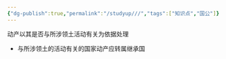 ```yaml
---
{"dg-publish":true,"permalink":"/studyup///","tags":["知识点","国公"]}
---
```


动产以其是否与所涉领土活动有关为依据处理
- 与所涉领土的活动有关的国家动产应转属继承国